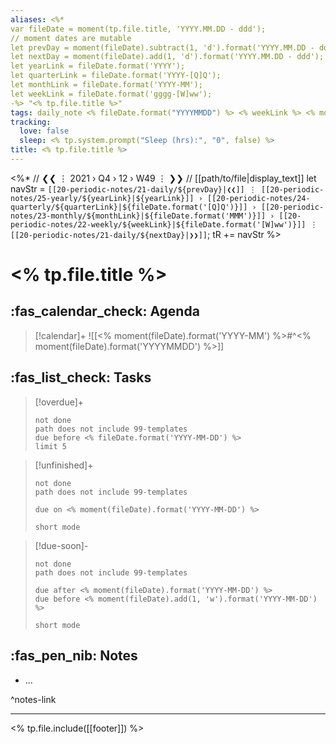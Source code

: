 ```yaml
---
aliases: <%*
var fileDate = moment(tp.file.title, 'YYYY.MM.DD - ddd');
// moment dates are mutable 
let prevDay = moment(fileDate).subtract(1, 'd').format('YYYY.MM.DD - ddd');
let nextDay = moment(fileDate).add(1, 'd').format('YYYY.MM.DD - ddd');
let yearLink = fileDate.format('YYYY');
let quarterLink = fileDate.format('YYYY-[Q]Q');
let monthLink = fileDate.format('YYYY-MM');
let weekLink = fileDate.format('gggg-[W]ww'); 
-%> "<% tp.file.title %>"
tags: daily_note <% fileDate.format("YYYYMMDD") %> <% weekLink %> <% monthLink %> <% quarterLink %> <% yearLink %> 
tracking:
  love: false
  sleep: <% tp.system.prompt("Sleep (hrs):", "0", false) %>
title: <% tp.file.title %>
---
```


<%*
// ❮❮ ⋮ 2021 › Q4 › 12 › W49 ⋮ ❯❯ 
// [[path/to/file|display_text]] 
let navStr = `[[20-periodic-notes/21-daily/${prevDay}|❮❮]] ⋮ [[20-periodic-notes/25-yearly/${yearLink}|${yearLink}]] › [[20-periodic-notes/24-quarterly/${quarterLink}|${fileDate.format('[Q]Q')}]] › [[20-periodic-notes/23-monthly/${monthLink}|${fileDate.format('MMM')}]] › [[20-periodic-notes/22-weekly/${weekLink}|${fileDate.format('[W]ww')}]] ⋮ [[20-periodic-notes/21-daily/${nextDay}|❯❯]]`;
tR += navStr 
%>

# <% tp.file.title %>

## :fas_calendar_check: Agenda

> [!calendar]+
> ![[<% moment(fileDate).format('YYYY-MM') %>#^<% moment(fileDate).format('YYYYMMDD') %>]]

## :fas_list_check:  Tasks

> [!overdue]+
> ```tasks
> not done
> path does not include 99-templates
> due before <% fileDate.format('YYYY-MM-DD') %>
> limit 5
> ```

> [!unfinished]+
>
>```tasks
> not done
> path does not include 99-templates
>
> due on <% moment(fileDate).format('YYYY-MM-DD') %>
>
> short mode
> ```

> [!due-soon]-
>
>```tasks
> not done
> path does not include 99-templates
>
> due after <% moment(fileDate).format('YYYY-MM-DD') %>
> due before <% moment(fileDate).add(1, 'w').format('YYYY-MM-DD') %>
>
> short mode
> ```

## :fas_pen_nib: Notes

- …

^notes-link

___
<% tp.file.include([[footer]]) %>
